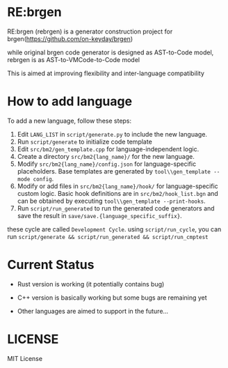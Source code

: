 # RE:brgen

RE:brgen (rebrgen) is a generator construction project for brgen(https://github.com/on-keyday/brgen)

while original brgen code generator is designed as AST-to-Code model,
rebrgen is as AST-to-VMCode-to-Code model

This is aimed at improving flexibility and inter-language compatibility

# How to add language

To add a new language, follow these steps:

1.  Edit `LANG_LIST` in `script/generate.py` to include the new language.
2.  Run `script/generate` to initialize code template
3.  Edit `src/bm2/gen_template.cpp` for language-independent logic.
4.  Create a directory `src/bm2{lang_name}/` for the new language.
5.  Modify `src/bm2{lang_name}/config.json` for language-specific placeholders. Base templates are generated by `tool\\gen_template --mode config`.
6.  Modify or add files in `src/bm2{lang_name}/hook/` for language-specific custom logic. Basic hook definitions are in `src/bm2/hook_list.bgn` and can be obtained by executing `tool\\gen_template --print-hooks`.
7.  Run `script/run_generated` to run the generated code generators and save the result in `save/save.{language_specific_suffix}`.

these cycle are called `Development Cycle`.
using `script/run_cycle`, you can run `script/generate && script/run_generated && script/run_cmptest`

# Current Status

- Rust version is working (it potentially contains bug)
- C++ version is basically working but some bugs are remaining yet

- Other languages are aimed to support in the future...

# LICENSE

MIT License
